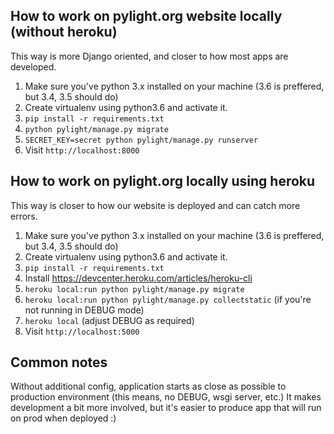 ## How to work on pylight.org website locally (without heroku)

This way is more Django oriented, and closer to how most apps are developed.

1. Make sure you've python 3.x installed on your machine (3.6 is preffered, but 3.4, 3.5 should do) 
2. Create virtualenv using python3.6 and activate it.
3. `pip install -r requirements.txt`
5. `python pylight/manage.py migrate`
6. `SECRET_KEY=secret python pylight/manage.py runserver`
7. Visit `http://localhost:8000`



## How to work on pylight.org locally using heroku

This way is closer to how our website is deployed and can catch more errors.

1. Make sure you've python 3.x installed on your machine (3.6 is preffered, but 3.4, 3.5 should do)
2. Create virtualenv using python3.6 and activate it.
3. `pip install -r requirements.txt`
4. Install https://devcenter.heroku.com/articles/heroku-cli
5. `heroku local:run python pylight/manage.py migrate`
5. `heroku local:run python pylight/manage.py collectstatic` (if you're not running in DEBUG mode)
6. `heroku local`  (adjust DEBUG as required)
7. Visit `http://localhost:5000`


## Common notes

Without additional config, application starts as close as possible to production
environment (this means, no DEBUG, wsgi server, etc.) It makes development a bit
more involved, but it's easier to produce app that will run on prod when deployed :)
